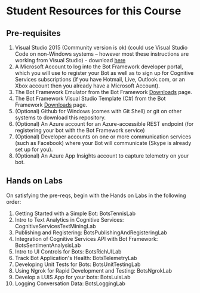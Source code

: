 # Student Resources for this Course

## Pre-requisites
1.	Visual Studio 2015 (Community version is ok) (could use Visual Studio Code on non-Windows systems – however most these instructions are working from Visual Studio) - download [here](https://beta.visualstudio.com/downloads/)
2.	A Microsoft Account to log into the Bot Framework developer portal, which you will use to register your Bot as well as to sign up for Cognitive Services subscriptions (if you have Hotmail, Live, Outlook.com, or an Xbox account then you already have a Microsoft Account).
4.	The Bot Framework Emulator from the Bot Framework [Downloads](https://docs.botframework.com/en-us/downloads/#navtitle) page.
5.	The Bot Framework Visual Studio Template (C#) from the Bot Framework [Downloads](https://docs.botframework.com/en-us/downloads/#navtitle) page.
6.	(Optional) Github for Windows (comes with Git Shell) or git on other systems to download this repository.
7.	(Optional) An Azure account for an Azure-accessible REST endpoint (for registering your bot with the Bot Framework service)
7.	(Optional) Developer accounts on one or more communication services (such as Facebook) where your Bot will communicate (Skype is already set up for you).
8.	(Optional) An Azure App Insights account to capture telemetry on your bot. 

## Hands on Labs
On satisfying the pre-reqs, begin with the Hands on Labs in the following order:

1. Getting Started with a Simple Bot: BotsTennisLab
2. Intro to Text Analytics in Cognitive Services: CognitiveServicesTextMiningLab
3. Publishing and Registering: BotsPublishingAndRegisteringLab
4. Integration of Cognitive Services API with Bot Framework: BotsSentimentAnalysisLab
5. Intro to UI Controls for Bots: BotsRichUILab
6. Track Bot Application's Health: BotsTelemetryLab
7. Developing Unit Tests for Bots: BotsUnitTestingLab
8. Using Ngrok for Rapid Development and Testing: BotsNgrokLab
9. Develop a LUIS App for your bots: BotsLuisLab
10. Logging Conversation Data: BotsLoggingLab




